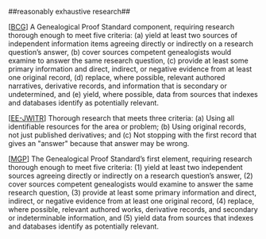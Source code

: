 ##reasonably exhaustive research##

\[[BCG](SOURCES.md#BCG)\] A Genealogical Proof Standard component, requiring research thorough enough to meet five criteria: (a) yield at least two sources of independent information items agreeing directly or indirectly on a research question’s answer, (b) cover sources competent genealogists would examine to answer the same research question, (c) provide at least some primary information and direct, indirect, or negative evidence from at least one original record, (d) replace, where possible, relevant authored narratives, derivative records, and information that is secondary or undetermined, and (e) yield, where possible, data from sources that indexes and databases identify as potentially relevant.

\[[EE-JWITR](SOURCES.md@EE-JWITR)\] Thorough research that meets three criteria: (a) Using all identifiable resources for the area or problem; (b) Using original records, not just published derivatives; and (c) Not stopping with the first record that gives an "answer" because that answer may be wrong.

\[[MGP](SOURCES.md#MGP)\] The Genealogical Proof Standard’s first 	element, requiring research thorough enough to meet five criteria: (1) yield at least two independent sources agreeing directly or indirectly on a research question’s answer, (2) cover sources competent genealogists would examine to answer the same research question, (3) provide at least some primary information and direct, indirect, or negative evidence from at least one original record, (4) replace, where possible, relevant authored works, derivative records, and secondary or indeterminable information, and (5) yield data from sources that indexes and databases identify as potentially relevant.
